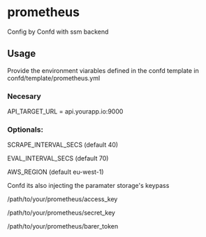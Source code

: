 # prometheus

Config by Confd with ssm backend

## Usage

Provide the environment viarables defined in the confd template in confd/template/prometheus.yml

### Necesary


API_TARGET_URL = api.yourapp.io:9000

### Optionals:


SCRAPE_INTERVAL_SECS  (default 40)

EVAL_INTERVAL_SECS (default 70)

AWS_REGION (default eu-west-1)


Confd its also injecting the paramater storage's keypass

/path/to/your/prometheus/access_key

/path/to/your/prometheus/secret_key

/path/to/your/prometheus/barer_token
